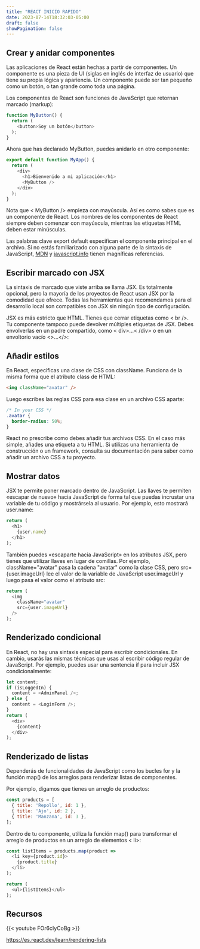```yaml
---
title: "REACT INICIO RAPIDO"
date: 2023-07-14T18:32:03-05:00
draft: false
showPagination: false
---
```

## Crear y anidar componentes
Las aplicaciones de React están hechas a partir de componentes. Un componente es una pieza de UI (siglas en inglés de interfaz de usuario) que tiene su propia lógica y apariencia. Un componente puede ser tan pequeño como un botón, o tan grande como toda una página.

Los componentes de React son funciones de JavaScript que retornan marcado (markup):
```js
function MyButton() {
  return (
    <button>Soy un botón</button>
  );
}
```
Ahora que has declarado MyButton, puedes anidarlo en otro componente:
```js
export default function MyApp() {
  return (
    <div>
      <h1>Bienvenido a mi aplicación</h1>
      <MyButton />
    </div>
  );
}
```
Nota que < MyButton /> empieza con mayúscula. Así es como sabes que es un componente de React. Los nombres de los componentes de React siempre deben comenzar con mayúscula, mientras las etiquetas HTML deben estar minúsculas.

Las palabras clave export default especifican el componente principal en el archivo. Si no estás familiarizado con alguna parte de la sintaxis de JavaScript, [MDN](https://developer.mozilla.org/es/docs/web/javascript/reference/statements/export) y [javascript.info](https://javascript.info/import-export) tienen magníficas referencias.

## Escribir marcado con JSX
La sintaxis de marcado que viste arriba se llama JSX. Es totalmente opcional, pero la mayoría de los proyectos de React usan JSX por la comodidad que ofrece. Todas las herramientas que recomendamos para el desarrollo local son compatibles con JSX sin ningún tipo de configuración.

JSX es más estricto que HTML. Tienes que cerrar etiquetas como < br />. Tu componente tampoco puede devolver múltiples etiquetas de JSX. Debes envolverlas en un padre compartido, como < div>...< /div> o en un envoltorio vacío <>...</>:
## Añadir estilos
En React, especificas una clase de CSS con className. Funciona de la misma forma que el atributo class de HTML:
```html
<img className="avatar" />
```
Luego escribes las reglas CSS para esa clase en un archivo CSS aparte:
```css
/* In your CSS */
.avatar {
  border-radius: 50%;
}
```
React no prescribe como debes añadir tus archivos CSS. En el caso más simple, añades una etiqueta <link> a tu HTML. Si utilizas una herramienta de construcción o un framework, consulta su documentación para saber como añadir un archivo CSS a tu proyecto.
## Mostrar datos
JSX te permite poner marcado dentro de JavaScript. Las llaves te permiten «escapar de nuevo» hacia JavaScript de forma tal que puedas incrustar una variable de tu código y mostrársela al usuario. Por ejemplo, esto mostrará user.name:
```js
return (
  <h1>
    {user.name}
  </h1>
);
```
También puedes «escaparte hacia JavaScript» en los atributos JSX, pero tienes que utilizar llaves en lugar de comillas. Por ejemplo, className="avatar" pasa la cadena "avatar" como la clase CSS, pero src={user.imageUrl} lee el valor de la variable de JavaScript user.imageUrl y luego pasa el valor como el atributo src:
```js
return (
  <img
    className="avatar"
    src={user.imageUrl}
  />
);
```
## Renderizado condicional
En React, no hay una sintaxis especial para escribir condicionales. En cambio, usarás las mismas técnicas que usas al escribir código regular de JavaScript. Por ejemplo, puedes usar una sentencia if para incluir JSX condicionalmente:
```js
let content;
if (isLoggedIn) {
  content = <AdminPanel />;
} else {
  content = <LoginForm />;
}
return (
  <div>
    {content}
  </div>
);
```
## Renderizado de listas 
Dependerás de funcionalidades de JavaScript como los bucles for y la función map() de los arreglos para renderizar listas de componentes.

Por ejemplo, digamos que tienes un arreglo de productos:
```js
const products = [
  { title: 'Repollo', id: 1 },
  { title: 'Ajo', id: 2 },
  { title: 'Manzana', id: 3 },
];
```
Dentro de tu componente, utiliza la función map() para transformar el arreglo de productos en un arreglo de elementos < li>:
```js
const listItems = products.map(product =>
  <li key={product.id}>
    {product.title}
  </li>
);

return (
  <ul>{listItems}</ul>
);
```

## Recursos

{{< youtube FOr6cIyCoBg >}}

https://es.react.dev/learn/rendering-lists